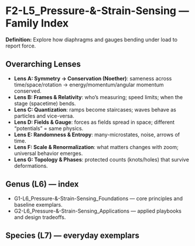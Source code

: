 # F2-L5_Pressure-&-Strain-Sensing — Family Index
**Definition:** Explore how diaphragms and gauges bending under load to report force.

## Overarching Lenses

- **Lens A: Symmetry -> Conservation (Noether)**: sameness across time/space/rotation → energy/momentum/angular momentum conserved.
- **Lens B: Frames & Relativity**: who’s measuring; speed limits; when the stage (spacetime) bends.
- **Lens C: Quantization**: ramps become staircases; waves behave as particles and vice-versa.
- **Lens D: Fields & Gauge**: forces as fields spread in space; different “potentials” = same physics.
- **Lens E: Randomness & Entropy**: many-microstates, noise, arrows of time.
- **Lens F: Scale & Renormalization**: what matters changes with zoom; universal behavior emerges.
- **Lens G: Topology & Phases**: protected counts (knots/holes) that survive deformations.

## Genus (L6) — index
- G1-L6_Pressure-&-Strain-Sensing_Foundations — core principles and baseline exemplars.
- G2-L6_Pressure-&-Strain-Sensing_Applications — applied playbooks and design tradeoffs.

## Species (L7) — everyday exemplars

